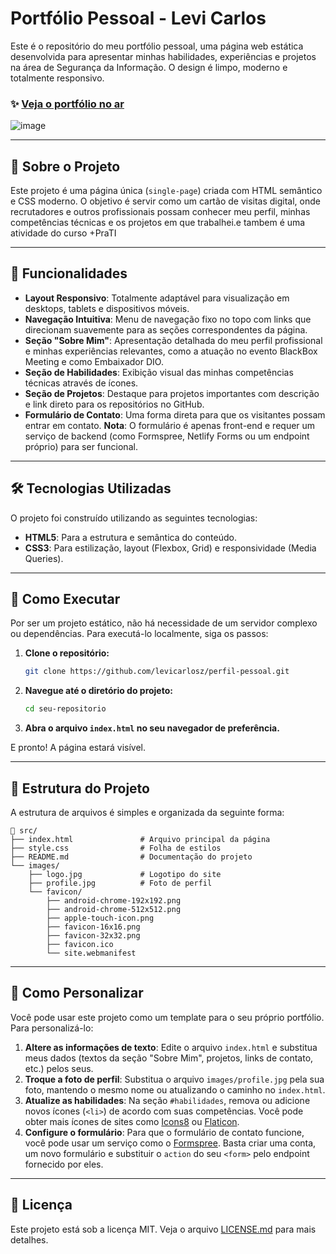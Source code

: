 
# Portfólio Pessoal - Levi Carlos

Este é o repositório do meu portfólio pessoal, uma página web estática desenvolvida para apresentar minhas habilidades, experiências e projetos na área de Segurança da Informação. O design é limpo, moderno e totalmente responsivo.

### ✨ [Veja o portfólio no ar](https://portifolio-rouge-pi-78.vercel.app/)

![image](https://github.com/user-attachments/assets/1aced5b1-baeb-41c2-b8a2-fbb46ba3843f)


---

## 📖 Sobre o Projeto

Este projeto é uma página única (`single-page`) criada com HTML semântico e CSS moderno. O objetivo é servir como um cartão de visitas digital, onde recrutadores e outros profissionais possam conhecer meu perfil, minhas competências técnicas e os projetos em que trabalhei.e tambem é uma atividade do curso +PraTI

---

## 🚀 Funcionalidades

- **Layout Responsivo**: Totalmente adaptável para visualização em desktops, tablets e dispositivos móveis.
- **Navegação Intuitiva**: Menu de navegação fixo no topo com links que direcionam suavemente para as seções correspondentes da página.
- **Seção "Sobre Mim"**: Apresentação detalhada do meu perfil profissional e minhas experiências relevantes, como a atuação no evento BlackBox Meeting e como Embaixador DIO.
- **Seção de Habilidades**: Exibição visual das minhas competências técnicas através de ícones.
- **Seção de Projetos**: Destaque para projetos importantes com descrição e link direto para os repositórios no GitHub.
- **Formulário de Contato**: Uma forma direta para que os visitantes possam entrar em contato. **Nota**: O formulário é apenas front-end e requer um serviço de backend (como Formspree, Netlify Forms ou um endpoint próprio) para ser funcional.

---

## 🛠️ Tecnologias Utilizadas

O projeto foi construído utilizando as seguintes tecnologias:

- **HTML5**: Para a estrutura e semântica do conteúdo.
- **CSS3**: Para estilização, layout (Flexbox, Grid) e responsividade (Media Queries).

---

## 🏃 Como Executar

Por ser um projeto estático, não há necessidade de um servidor complexo ou dependências. Para executá-lo localmente, siga os passos:

1.  **Clone o repositório:**
    ```bash
    git clone https://github.com/levicarlosz/perfil-pessoal.git
    ```
2.  **Navegue até o diretório do projeto:**
    ```bash
    cd seu-repositorio
    ```
3.  **Abra o arquivo `index.html` no seu navegador de preferência.**

E pronto\! A página estará visível.

---

## 📂 Estrutura do Projeto

A estrutura de arquivos é simples e organizada da seguinte forma:

```
📂 src/
├── index.html               # Arquivo principal da página
├── style.css                # Folha de estilos
├── README.md                # Documentação do projeto
└── images/
    ├── logo.jpg             # Logotipo do site
    ├── profile.jpg          # Foto de perfil
    └── favicon/
        ├── android-chrome-192x192.png
        ├── android-chrome-512x512.png
        ├── apple-touch-icon.png
        ├── favicon-16x16.png
        ├── favicon-32x32.png
        ├── favicon.ico
        └── site.webmanifest
```

---

## 🎨 Como Personalizar

Você pode usar este projeto como um template para o seu próprio portfólio. Para personalizá-lo:

1.  **Altere as informações de texto**: Edite o arquivo `index.html` e substitua meus dados (textos da seção "Sobre Mim", projetos, links de contato, etc.) pelos seus.
2.  **Troque a foto de perfil**: Substitua o arquivo `images/profile.jpg` pela sua foto, mantendo o mesmo nome ou atualizando o caminho no `index.html`.
3.  **Atualize as habilidades**: Na seção `#habilidades`, remova ou adicione novos ícones (`<li>`) de acordo com suas competências. Você pode obter mais ícones de sites como [Icons8](https://icons8.com) ou [Flaticon](https://www.flaticon.com/).
4.  **Configure o formulário**: Para que o formulário de contato funcione, você pode usar um serviço como o [Formspree](https://formspree.io/). Basta criar uma conta, um novo formulário e substituir o `action` do seu `<form>` pelo endpoint fornecido por eles.

---

## 📜 Licença

Este projeto está sob a licença MIT. Veja o arquivo [LICENSE.md](LICENSE.md) para mais detalhes.
